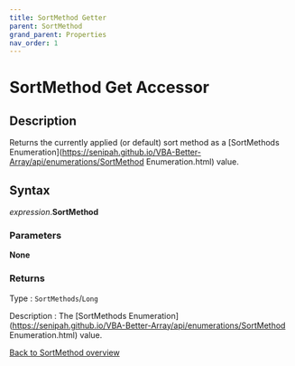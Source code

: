 ```yaml
---
title: SortMethod Getter
parent: SortMethod
grand_parent: Properties
nav_order: 1
---
```


# SortMethod Get Accessor

## Description
Returns the currently applied (or default) sort method as a [SortMethods Enumeration](https://senipah.github.io/VBA-Better-Array/api/enumerations/SortMethod Enumeration.html) value.

## Syntax

*expression*.**SortMethod**

### Parameters

**None**

### Returns

Type
: `SortMethods`/`Long`

Description
: The [SortMethods Enumeration](https://senipah.github.io/VBA-Better-Array/api/enumerations/SortMethod Enumeration.html) value.

[Back to SortMethod overview](https://senipah.github.io/VBA-Better-Array/api/properties/sort_method/SortMethod)
